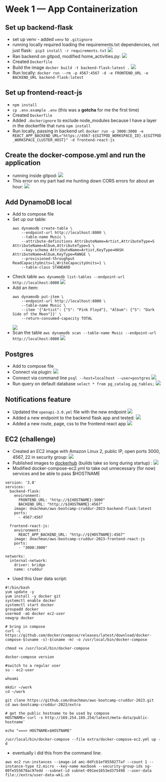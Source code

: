 # Week 1 — App Containerization

## Set up backend-flask

-   set up venv - added `venv` to `.gitignore`
-   running locally required loading the requirements.txt dependencies, not just flask:
    ` pip3 install -r requirements.txt`
    ![](assets/wk1/python-setup.png)
-   Ran backend on gitpod, modified home_activities.py:
    ![](assets/wk1/run-backend.png)
-   Created `Dockerfile`
-   Build the image
    `docker build -t backend-flask:latest .`
    ![](assets/wk1/docker-images-backend.png)
-   Run locally: `docker run --rm -p 4567:4567 -d -e FRONTEND_URL -e BACKEND_URL backend-flask:latest`

## Set up frontend-react-js

-   `npm install`
-   `cp .env.example .env` (this was a **gotcha** for me the first time)
-   Created `Dockerfile`
-   Added `.dockerignore` to exclude node_modules because I have a layer in the dockerfile that runs `npm install`
-   Run locally, passing in backend url: `docker run -p 3000:3000 -e REACT_APP_BACKEND_URL="https://4567-${GITPOD_WORKSPACE_ID}.${GITPOD_WORKSPACE_CLUSTER_HOST}" -d frontend-react-js`

## Create the docker-compose.yml and run the application

-   running inside gitpod:
    ![](assets/wk1/compose-running.png)
-   This error on my part had me hunting down CORS errors for about an hour:
    ![](assets/wk1/docker-compose-error.png)

## Add DynamoDB local

-   Add to compose file
-   Set up our table:
    ```
    aws dynamodb create-table \
        --endpoint-url http://localhost:8000 \
        --table-name Music \
        --attribute-definitions AttributeName=Artist,AttributeType=S AttributeName=Album,AttributeType=S \
        --key-schema AttributeName=Artist,KeyType=HASH AttributeName=Album,KeyType=RANGE \
        --provisioned-throughput ReadCapacityUnits=1,WriteCapacityUnits=1 \
        --table-class STANDARD
    ```
-   Check table `aws dynamodb list-tables --endpoint-url http://localhost:8000`
    ![](assets/wk1/ddb-list-tables.png)
-   Add an item:
    ```
    aws dynamodb put-item \
        --endpoint-url http://localhost:8000 \
        --table-name Music \
        --item '{"Artist": {"S": "Pink Floyd"}, "Album": {"S": "Dark Side of the Moon"}}' \
        --return-consumed-capacity TOTAL
    ```
    ![](assets/wk1/ddb-put-item.png)
-   Scan the table `aws dynamodb scan --table-name Music --endpoint-url http://localhost:8000`
    ![](assets/wk1/ddb-scan.png)

## Postgres

-   Add to compose file
-   Connect via plugin:
    ![](assets/wk1/postgres-local.png)
-   Connect via command line `psql --host=localhost --user=postgres`
    ![](assets/wk1/postgres-local-cmd.png)
-   Run query on default database `select * from pg_catalog.pg_tables;`
    ![](assets/wk1/postgres-tables.png)

## Notifications feature

-   Updated the `openapi-3.0.yml` file with the new endpoint
    ![](assets/wk1/openapi-new.png)
-   Added a new endpoint to the backend flask app and tested:
    ![](assets/wk1/notif-backend.png)
-   Added a new route, page, css to the frontend react app
    ![](assets/wk1/notif-frontend.png)

## EC2 (challenge)

-   Created an EC2 image with Amazon Linux 2, public IP, open ports 3000, 4567, 22 in security group:
    ![](assets/wk1/security-group.png)
-   Published images to [dockerhub](https://hub.docker.com/u/dnachman) (builds take so long during startup) :
    ![](assets/wk1/dockerhub.png)
-   Modified docker-compose-ec2.yml to take out unnecessary (for now) services and be able to pass $HOSTNAME

```
version: '3.8'
services:
  backend-flask:
    environment:
      FRONTEND_URL: "http://${HOSTNAME}:3000"
      BACKEND_URL: "http://${HOSTNAME}:4567"
    image: dnachman/aws-bootcamp-cruddur-2023-backend-flask:latest
    ports:
      - 4567:4567

  frontend-react-js:
    environment:
      REACT_APP_BACKEND_URL: "http://${HOSTNAME}:4567"
    image: dnachman/aws-bootcamp-cruddur-2023-frontend-react-js
    ports:
      - "3000:3000"

networks:
  internal-network:
    driver: bridge
    name: cruddur

```

-   Used this User data script:

```
#!/bin/bash
yum update -y
yum install -y docker git
systemctl enable docker
systemctl start docker
groupadd docker
usermod -aG docker ec2-user
newgrp docker

# bring in compose
curl -L https://github.com/docker/compose/releases/latest/download/docker-compose-$(uname -s)-$(uname -m) -o /usr/local/bin/docker-compose

chmod +x /usr/local/bin/docker-compose

docker-compose version

#switch to a regular user
su - ec2-user

whoami

mkdir ~/work
cd ~/work

git clone https://github.com/dnachman/aws-bootcamp-cruddur-2023.git
cd aws-bootcamp-cruddur-2023/extra

# get the public hostname to be used by compose
HOSTNAME=`curl -s http://169.254.169.254/latest/meta-data/public-hostname`

echo "===> HOSTNAME=$HOSTNAME"

/usr/local/bin/docker-compose --file extra/docker-compose-ec2.yml up -d

```

-   eventually i did this from the command line:

```
aws ec2 run-instances --image-id ami-0dfcb1ef8550277af --count 1 --instance-type t2.micro --key-name macbook --security-group-ids sg-00fe555678ac97edd --subnet-id subnet-091ee1653ed375498 --user-data file://extra/user-data-wk1.sh
```
